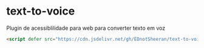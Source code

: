 # text-to-voice

Plugin de acessiblilidade para web para converter texto em voz
```HTML
<script defer src="https://cdn.jsdelivr.net/gh/EDnotSheeran/text-to-voice/text-to-voice.js"></script>
```